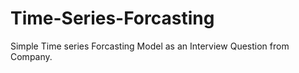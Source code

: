 # Time-Series-Forcasting

Simple Time series Forcasting Model as an Interview Question from Company.
